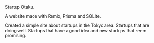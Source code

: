 Startup Otaku. 

A website made with Remix, Prisma and SQLite.

Created a simple site about startups in the Tokyo area. Startups that are doing well. Startups that have a good idea and new startups that seem promising. 
